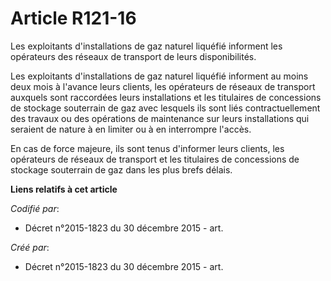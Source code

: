 # Article R121-16

Les exploitants d'installations de gaz naturel liquéfié informent les opérateurs des réseaux de transport de leurs
disponibilités.

Les exploitants d'installations de gaz naturel liquéfié informent au moins deux mois à l'avance leurs clients, les opérateurs
de réseaux de transport auxquels sont raccordées leurs installations et les titulaires de concessions de stockage souterrain
de gaz avec lesquels ils sont liés contractuellement des travaux ou des opérations de maintenance sur leurs installations qui
seraient de nature à en limiter ou à en interrompre l'accès.

En cas de force majeure, ils sont tenus d'informer leurs clients, les opérateurs de réseaux de transport et les titulaires de
concessions de stockage souterrain de gaz dans les plus brefs délais.

**Liens relatifs à cet article**

_Codifié par_:

  - Décret n°2015-1823 du 30 décembre 2015 - art.

_Créé par_:

  - Décret n°2015-1823 du 30 décembre 2015 - art.
